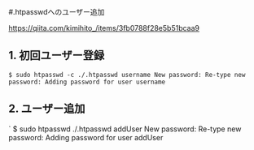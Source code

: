 <!--
title:   .htpasswdへのユーザー追加
tags:    htpasswd
id:      3fb233167a9514467876
private: false
-->
#.htpasswdへのユーザー追加

https://qiita.com/kimihito_/items/3fb0788f28e5b51bcaa9


## 1. 初回ユーザー登録
`
$ sudo htpasswd -c ./.htpasswd username
New password:
Re-type new password:
Adding password for user username
`
## 2. ユーザー追加
`
$ sudo htpasswd ./.htpasswd addUser
New password:
Re-type new password:
Adding password for user addUser

